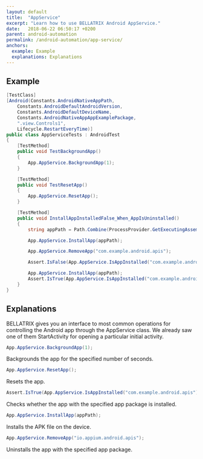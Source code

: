 ```yaml
---
layout: default
title:  "AppService"
excerpt: "Learn how to use BELLATRIX Android AppService."
date:   2018-06-22 06:50:17 +0200
parent: android-automation
permalink: /android-automation/app-service/
anchors:
  example: Example
  explanations: Explanations
---
```

Example
-------
```csharp
[TestClass]
[Android(Constants.AndroidNativeAppPath,
    Constants.AndroidDefaultAndroidVersion,
    Constants.AndroidDefaultDeviceName,
    Constants.AndroidNativeAppAppExamplePackage,
    ".view.Controls1",
    Lifecycle.RestartEveryTime)]
public class AppServiceTests : AndroidTest
{
    [TestMethod]
    public void TestBackgroundApp()
    {
        App.AppService.BackgroundApp(1);
    }

    [TestMethod]
    public void TestResetApp()
    {
        App.AppService.ResetApp();
    }

    [TestMethod]
    public void InstallAppInstalledFalse_When_AppIsUninstalled()
    {
        string appPath = Path.Combine(ProcessProvider.GetExecutingAssemblyFolder(), "Demos\\ApiDemos.apk");

        App.AppService.InstallApp(appPath);

        App.AppService.RemoveApp("com.example.android.apis");

        Assert.IsFalse(App.AppService.IsAppInstalled("com.example.android.apis"));

        App.AppService.InstallApp(appPath);
        Assert.IsTrue(App.AppService.IsAppInstalled("com.example.android.apis"));
    }
}
```

Explanations
------------
BELLATRIX gives you an interface to most common operations for controlling the Android app through the AppService class. We already saw one of them StartActivity for opening a particular initial activity.
```csharp
App.AppService.BackgroundApp(1);
```
Backgrounds the app for the specified number of seconds.
```csharp
App.AppService.ResetApp();
```
Resets the app.
```csharp
Assert.IsTrue(App.AppService.IsAppInstalled("com.example.android.apis"));
```
Checks whether the app with the specified app package is installed.
```csharp
App.AppService.InstallApp(appPath);
```
Installs the APK file on the device.
```csharp
App.AppService.RemoveApp("io.appium.android.apis");
```
Uninstalls the app with the specified app package.